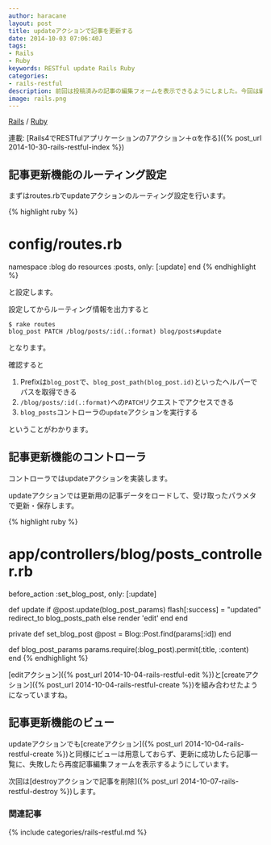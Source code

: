 ```yaml
---
author: haracane
layout: post
title: updateアクションで記事を更新する
date: 2014-10-03 07:06:40J
tags:
- Rails
- Ruby
keywords: RESTful update Rails Ruby
categories:
- rails-restful
description: 前回は投稿済みの記事の編集フォームを表示できるようにしました。今回は編集フォームからデータを受け取ってupdateアクションで記事データを更新します。
image: rails.png
---
```

<!-- tag_links -->
[Rails](/tags/rails/) / [Ruby](/tags/ruby/)

<!-- category_links -->
連載: [Rails4でRESTfulアプリケーションの7アクション＋αを作る]({% post_url 2014-10-30-rails-restful-index %})

<!-- content -->
## 記事更新機能のルーティング設定

まずはroutes.rbでupdateアクションのルーティング設定を行います。

{% highlight ruby %}
# config/routes.rb
namespace :blog do
  resources :posts, only: [:update]
end
{% endhighlight %}

と設定します。

設定してからルーティング情報を出力すると

    $ rake routes
    blog_post PATCH /blog/posts/:id(.:format) blog/posts#update

となります。

確認すると

1. Prefixは`blog_post`で、`blog_post_path(blog_post.id)`といったヘルパーでパスを取得できる
2. `/blog/posts/:id(.:format)`への`PATCH`リクエストでアクセスできる
3. `blog_posts`コントローラの`update`アクションを実行する

ということがわかります。

## 記事更新機能のコントローラ

コントローラではupdateアクションを実装します。

updateアクションでは更新用の記事データをロードして、受け取ったパラメタで更新・保存します。

{% highlight ruby %}
# app/controllers/blog/posts_controller.rb
before_action :set_blog_post, only: [:update]

def update
  if @post.update(blog_post_params)
    flash[:success] = "updated"
    redirect_to blog_posts_path
  else
    render 'edit'
  end
end

private
  def set_blog_post
    @post = Blog::Post.find(params[:id])
  end

  def blog_post_params
    params.require(:blog_post).permit(:title, :content)
  end
{% endhighlight %}

[editアクション]({% post_url 2014-10-04-rails-restful-edit %})と[createアクション]({% post_url 2014-10-04-rails-restful-create %})を組み合わせたようになっていますね。

## 記事更新機能のビュー

updateアクションでも[createアクション]({% post_url 2014-10-04-rails-restful-create %})と同様にビューは用意しておらず、更新に成功したら記事一覧に、失敗したら再度記事編集フォームを表示するようにしています。

次回は[destroyアクションで記事を削除]({% post_url 2014-10-07-rails-restful-destroy %})します。

<!-- category_siblings -->
### 関連記事

{% include categories/rails-restful.md %}
